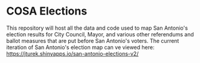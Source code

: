 # COSA Elections

This repository will host all the data and code used to map San Antonio's election results for City Council, Mayor, and various other referendums and ballot measures that are put before San Antonio's voters. The current iteration of San Antonio's election map can ve viewed here: https://jturek.shinyapps.io/san-antonio-elections-v2/
